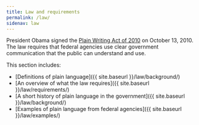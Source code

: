 ```yaml
---
title: Law and requirements
permalink: /law/
sidenav: law
---
```


President Obama signed the [Plain Writing Act of 2010](https://www.gpo.gov/fdsys/pkg/PLAW-111publ274/content-detail.html) on October 13, 2010. The law requires that federal agencies use clear government communication that the public can understand and use.

This section includes:

* [Definitions of plain language]({{ site.baseurl }}/law/background/)
* [An overview of what the law requires]({{ site.baseurl }}/law/requirements/)
* [A short history of plain language in the government]({{ site.baseurl }}/law/background/)
* [Examples of plain language from federal agencies]({{ site.baseurl }}/law/examples/)
